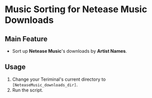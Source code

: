 # Music Sorting for Netease Music Downloads
## Main Feature
- Sort up **Netease Music**'s downloads by **Artist Names**.

## Usage
1. Change your Teriminal's current directory to `[NeteaseMusic_downloads_dir]`.
2. Run the script.